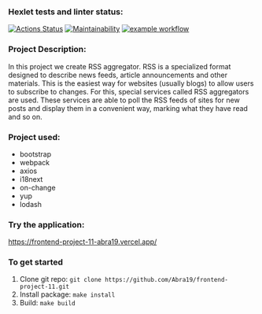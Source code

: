 ### Hexlet tests and linter status:
[![Actions Status](https://github.com/Abra19/frontend-project-11/workflows/hexlet-check/badge.svg)](https://github.com/Abra19/frontend-project-11/actions)
[![Maintainability](https://api.codeclimate.com/v1/badges/378c37f6a774cfb7ea99/maintainability)](https://codeclimate.com/github/Abra19/frontend-project-11/maintainability)
[![example workflow](https://github.com/Abra19/frontend-project-11/actions/workflows/nodejs.yml/badge.svg)](https://github.com/Abra19/frontend-project-11/actions)

### Project Description:
In this project we create RSS aggregator.
RSS is a specialized format designed to describe news feeds, article announcements and other materials. This is the easiest way for websites (usually blogs) to allow users to subscribe to changes. For this, special services called RSS aggregators are used. These services are able to poll the RSS feeds of sites for new posts and display them in a convenient way, marking what they have read and so on.

### Project used:
* bootstrap
* webpack
* axios
* i18next
* on-change
* yup
* lodash

### Try the application:
https://frontend-project-11-abra19.vercel.app/
### To get started

1. Clone git repo: `git clone https://github.com/Abra19/frontend-project-11.git`
2. Install package: `make install`
3. Build: `make build`